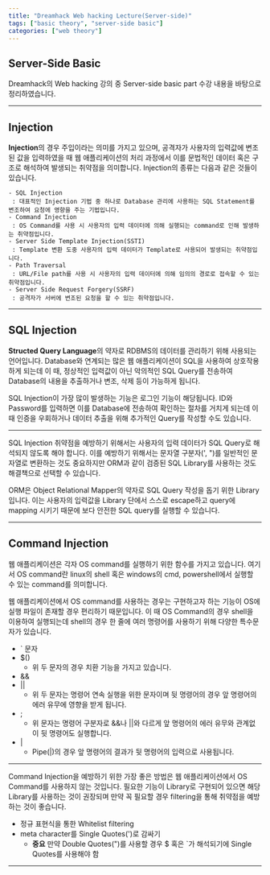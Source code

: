 ```yaml
---
title: "Dreamhack Web hacking Lecture(Server-side)"
tags: ["basic theory", "server-side basic"]
categories: ["web theory"]
---
```


## Server-Side Basic

Dreamhack의 Web hacking 강의 중 Server-side basic part 수강 내용을 바탕으로 정리하였습니다.

* * *

## **Injection**

**Injection**의 경우 주입이라는 의미를 가지고 있으며, 공격자가 사용자의 입력값에 변조된 값을 입력하였을 때 웹 애플리케이션의 처리 과정에서 
이를 문법적인 데이터 혹은 구조로 해석하여 발생되는 취약점을 의미합니다. Injection의 종류는 다음과 같은 것들이 있습니다.

```
- SQL Injection
 : 대표적인 Injection 기법 중 하나로 Database 관리에 사용하는 SQL Statement를 변조하여 요청에 영향을 주는 기법입니다.
- Command Injection
 : OS Command를 사용 시 사용자의 입력 데이터에 의해 실행되는 command로 인해 발생하는 취약점입니다.
- Server Side Template Injection(SSTI)
 : Template 변환 도중 사용자의 입력 데이터가 Template로 사용되어 발생되는 취약점입니다.
- Path Traversal
 : URL/File path를 사용 시 사용자의 입력 데이터에 의해 임의의 경로로 접속할 수 있는 취약점입니다.
- Server Side Request Forgery(SSRF)
 : 공격자가 서버에 변조된 요청을 할 수 있는 취약점입니다.
```

* * *

## **SQL Injection**

**Structed Query Language**의 약자로 RDBMS의 데이터를 관리하기 위해 사용되는 언어입니다. Database와 연계되는 많은 웹 애플리케이션이 SQL을 사용하여 상호작용 하게 되는데 이 때, 정상적인 입력값이 아닌 악의적인 SQL Query를 전송하여 Database의 내용을 추출하거나 변조, 삭제 등이 가능하게 됩니다.

 SQL Injection이 가장 많이 발생하는 기능은 로그인 기능이 해당됩니다. ID와 Password를 입력하면 이를 Database에 전송하여 확인하는 절차를 거치게 되는데 이 때 인증을 우회하거나 데이터 추출을 위해 추가적인 Query를 작성할 수도 있습니다.

* * *

SQL Injection 취약점을 예방하기 위해서는 사용자의 입력 데이터가 SQL Query로 해석되지 않도록 해야 합니다. 이를 예방하기 위해서는 문자열 구분자(', ")를 일반적인 문자열로 변환하는 것도 중요하지만 ORM과 같이 검증된 SQL Library를 사용하는 것도 해결책으로 선택할 수 있습니다.

ORM은 Object Relational Mapper의 약자로 SQL Query 작성을 돕기 위한 Library입니다. 이는 사용자의 입력값을 Library 단에서 스스로 escape하고 query에 mapping 시키기 때문에 보다 안전한 SQL query를 실행할 수 있습니다.

* * *

## **Command Injection**

웹 애플리케이션은 각자 OS command를 실행하기 위한 함수를 가지고 있습니다. 여기서 OS command란 linux의 shell 혹은 windows의 cmd, powershell에서 실행할 수 있는 command를 의미합니다.

웹 애플리케이션에서 OS command를 사용하는 경우는 구현하고자 하는 기능이 OS에 실행 파일이 존재할 경우 편리하기 때문입니다. 이 때 OS Command의 경우 shell을 이용하여 실행되는데 shell의 경우 한 줄에 여러 명령어를 사용하기 위해 다양한 특수문자가 있습니다.

- ` 문자
- $()
	- 위 두 문자의 경우 치환 기능을 가지고 있습니다. 
- &&
- \|\|
	- 위 두 문자는 명령어 연속 실행을 위한 문자이며 뒷 명령어의 경우 앞 명령어의 에러 유무에 영향을 받게 됩니다.
- ;
	- 위 문자는 명령어 구분자로 &&나 \|\|와 다르게 앞 명령어의 에러 유무와 관계없이 뒷 명령어도 실행합니다.
- \|
	- Pipe(\|)의 경우 앞 명령어의 결과가 뒷 명령어의 입력으로 사용됩니다.

* * *

Command Injection을 예방하기 위한 가장 좋은 방법은 웹 애플리케이션에서 OS Command를 사용하지 않는 것입니다. 필요한 기능이 Library로 구현되어 있으면 해당 Library를 사용하는 것이 권장되며 만약 꼭 필요할 경우 filtering을 통해 취약점을 예방하는 것이 좋습니다.

- 정규 표현식을 통한 Whitelist filtering
- meta character를 Single Quotes(')로 감싸기
	- **중요** 만약 Double Quotes(")를 사용할 경우 $ 혹은 `가 해석되기에 Single Quotes를 사용해야 함

* * *
